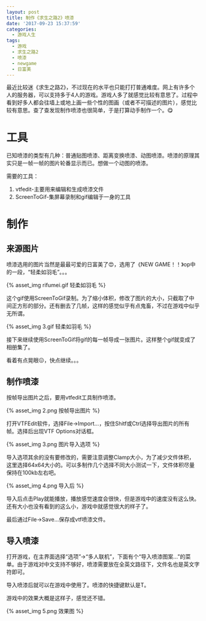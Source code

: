 ```yaml
---
layout: post
title: 制作《求生之路2》喷漆
date: '2017-09-23 15:37:59'
categories:
  - 游戏人生
tags:
  - 游戏
  - 求生之路2
  - 喷漆
  - newgame
  - 日富美
---
```


最近比较迷《求生之路2》，不过现在的水平也只能打打普通难度。网上有许多个人的服务器，可以支持多于4人的游戏。游戏人多了就感觉比较有意思了。过程中看到好多人都会往墙上或地上画一些个性的图画（或者不可描述的图片），感觉比较有意思。查了查发现制作喷漆也很简单，于是打算动手制作一个。:yum:

# 工具

已知喷漆的类型有几种：普通贴图喷漆、距离变换喷漆、动图喷漆。喷漆的原理其实只是一帧一帧的图片轮番显示而已。想做一个动图的喷漆。

需要的工具：

1. vtfedit-主要用来编辑和生成喷漆文件
1. ScreenToGif-集屏幕录制和gif编辑于一身的工具

# 制作

## 来源图片

喷漆选用的图片当然是最最可爱的日富美了:heart_eyes:，选用了《NEW GAME！！》op中的一段，“轻柔如羽毛”。。。

{% asset_img rifumei.gif 轻柔如羽毛 %}

这个gif使用ScreenToGif录制。为了缩小体积，修改了图片的大小，只截取了中间正方形的部分。还有删去了几帧，这样的感觉似乎有点鬼畜，不过在游戏中似乎无所谓。

{% asset_img 3.gif 轻柔如羽毛 %}

接下来继续使用ScreenToGif将gif的每一帧导成一张图片。这样整个gif就变成了相册集了。

看着有点晃眼:confounded:，快点继续。。。

## 制作喷漆

按帧导出图片之后，要用vtfedit工具制作喷漆。

{% asset_img 2.png 按帧导出图片 %}

打开VTFEdit软件，选择File->Import...，按住Shitf或Ctrl选择导出图片的所有帧。选择后出现VTF Options对话框。

{% asset_img 3.png 图片导入选项 %}

导入选项其余的没有要修改的，需要注意调整Clamp大小，为了减少文件体积，这里选择64x64大小的。可以多制作几个选择不同大小测试一下，文件体积尽量保持在100kb左右吧。

{% asset_img 4.png 导入后 %}

导入后点击Play就能播放，播放感觉速度会很快，但是游戏中的速度没有这么快。还有大小也没有看到的这么小，游戏中就感觉很大的样子了。

最后通过File->Save...保存成vtf喷漆文件。

## 导入喷漆

打开游戏，在主界面选择“选项”->“多人联机”，下面有个“导入喷漆图案...”的菜单。由于游戏对中文支持不够好，喷漆需要放在全英文路径下，文件名也是英文字符即可。

导入喷漆后就可以在游戏中使用了。喷漆的快捷键默认是T。

游戏中的效果大概是这样子，感觉还不错。

{% asset_img 5.png 效果图 %}
